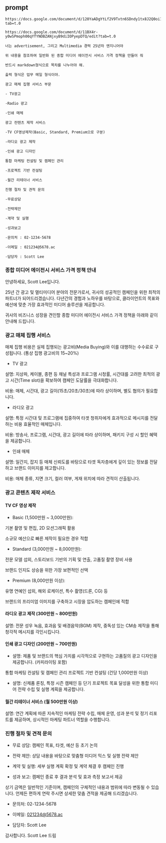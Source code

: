 ## prompt
```
https://docs.google.com/document/d/120YaADgYtLf2V9Txtn6SDndy1tx8J2Q0oi1CwN5a8UU/edit?tab=t.0

https://docs.google.com/document/d/11BX4r-y0wSPmoph00qYfYNOBZANjxyB9diIOPyepDTQ/edit?tab=t.0

너는 advertisement, 그리고 Multimedia 경력 25년차 엔지니어야

위 내용을 참조하여 일반화 된 종합 미디어 에이전시 서비스 가격 정책을 만들어 줘

반드시 markdown형식으로 목차를 나누어야 해.

출력 형식은 업무 메일 형식이야.

광고 매체 집행 서비스 부문

- TV광고

-Radio 광고

-인쇄 매체

광고 컨텐츠 제작 서비스

-TV CF영상제작(Basic, Standard, Premium으로 구분)

-라디오 광고 제작

-인쇄 광고 디자인

통합 마케팅 컨설팅 및 캠페인 관리

-프로젝트 기반 컨설팅

-월간 리테이너 서비스

진행 절차 및 견적 문의

-무료상담

-전략제안

-계약 및 실행

-성과보고

-문의처 : 02-1234-5678

-이메일 : 021234@5678.ac

-담당자 : Scott Lee
```

### 종합 미디어 에이전시 서비스 가격 정책 안내
안녕하세요, Scott Lee입니다.

25년 간 광고 및 멀티미디어 분야의 전문가로서, 귀사의 성공적인 캠페인을 위한 최적의 파트너가 되어드리겠습니다. 다년간의 경험과 노하우를 바탕으로, 클라이언트의 목표와 예산에 맞춘 가장 효과적인 미디어 솔루션을 제공합니다.

귀사의 비즈니스 성장을 견인할 종합 미디어 에이전시 서비스 가격 정책을 아래와 같이 안내해 드립니다.

### 광고 매체 집행 서비스
매체 집행 비용은 실제 집행되는 광고비(Media Buying)와 이를 대행하는 수수료로 구성됩니다. (통상 집행 광고비의 15~20%)

- TV 광고

설명: 지상파, 케이블, 종편 등 채널 특성과 프로그램 시청률, 시간대를 고려한 최적의 광고 시간(Time slot)을 확보하여 캠페인 도달률을 극대화합니다.

비용: 매체, 시간대, 광고 길이(15초/20초/30초)에 따라 상이하며, 별도 협의가 필요합니다.

- 라디오 광고

설명: 특정 시간대 및 프로그램에 집중하여 타겟 청취자에게 효과적으로 메시지를 전달하는 비용 효율적인 매체입니다.

비용: 방송사, 프로그램, 시간대, 광고 길이에 따라 상이하며, 패키지 구성 시 할인 혜택을 제공합니다.

- 인쇄 매체

설명: 일간지, 잡지 등 매체 신뢰도를 바탕으로 타겟 독자층에게 깊이 있는 정보를 전달하고 브랜드 이미지를 제고합니다.

비용: 매체 종류, 지면 크기, 컬러 여부, 게재 위치에 따라 견적이 산출됩니다.

### 광고 콘텐츠 제작 서비스

#### TV CF 영상 제작

- Basic (1,500만원 ~ 3,000만원):

기본 촬영 및 편집, 2D 모션그래픽 활용

소규모 예산으로 빠른 제작이 필요한 경우 적합

- Standard (3,000만원 ~ 8,000만원):

전문 모델 섭외, 스토리보드 기반의 기획 및 연출, 고품질 촬영 장비 사용

브랜드 인지도 상승을 위한 가장 보편적인 선택 

- Premium (8,000만원 이상):

유명 연예인 섭외, 해외 로케이션, 특수 촬영(드론, CG) 등

브랜드의 프리미엄 이미지를 구축하고 시장을 압도하는 캠페인에 적합

#### 라디오 광고 제작 (300만원 ~ 800만원)


설명: 전문 성우 녹음, 효과음 및 배경음악(BGM) 제작, 중독성 있는 CM송 제작을 통해 청각적 메시지를 각인시킵니다. 


#### 인쇄 광고 디자인 (200만원 ~ 700만원)

- 설명: 제품 및 브랜드의 핵심 가치를 시각적으로 구현하는 고품질의 광고 디자인을 제공합니다. (카피라이팅 포함)

통합 마케팅 컨설팅 및 캠페인 관리
프로젝트 기반 컨설팅 (건당 1,000만원 이상)


- 설명: 신제품 론칭, 특정 시즌 캠페인 등 단기 프로젝트 목표 달성을 위한 통합 미디어 전략 수립 및 실행 계획을 제공합니다. 

#### 월간 리테이너 서비스 (월 500만원 이상)

설명: 연간 계획에 따른 지속적인 마케팅 전략 수립, 매체 운영, 성과 분석 및 정기 리포트를 제공하며, 상시적인 마케팅 파트너 역할을 수행합니다.

### 진행 절차 및 견적 문의
- 무료 상담: 캠페인 목표, 타겟, 예산 등 초기 논의

- 전략 제안: 상담 내용을 바탕으로 맞춤형 미디어 믹스 및 실행 전략 제안

- 계약 및 실행: 세부 실행 계획 확정 및 계약 체결 후 캠페인 진행

- 성과 보고: 캠페인 종료 후 결과 분석 및 효과 측정 보고서 제공

상기 금액은 일반적인 기준이며, 캠페인의 구체적인 내용과 범위에 따라 변동될 수 있습니다. 언제든 편하게 연락 주시면 상세한 맞춤 견적을 제공해 드리겠습니다.

- 문의처: 02-1234-5678

- 이메일: 021234@5678.ac

- 담당자: Scott Lee

감사합니다. Scott Lee 드림
